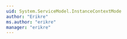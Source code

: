 ```yaml
---
uid: System.ServiceModel.InstanceContextMode
author: "Erikre"
ms.author: "erikre"
manager: "erikre"
---
```

